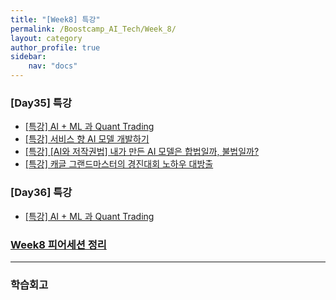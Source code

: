 ```yaml
---
title: "[Week8] 특강"
permalink: /Boostcamp_AI_Tech/Week_8/
layout: category
author_profile: true
sidebar:
    nav: "docs"
---
```


### [Day35] 특강

- [[특강] AI + ML 과 Quant Trading]({{site.url}}/boostcamp_ai_tech/week_8/day_35/Special-Lecture-AI-+-ML-and-Quant-Trading/)
- [[특강] 서비스 향 AI 모델 개발하기]({{site.url}}/boostcamp_ai_tech/week_8/day_35/Special-Lecture-Developing-service-oriented-AI-models/)
- [[특강] [AI와 저작권법] 내가 만든 AI 모델은 합법일까, 불법일까?]({{site.url}}/boostcamp_ai_tech/week_8/day_35/Special-Lecture-Is-my-AI-model-legal-or-illegal/)
- [[특강] 캐글 그랜드마스터의 경진대회 노하우 대방출]({{site.url}}/boostcamp_ai_tech/week_8/day_35/Special-Lecture-The-great-release-of-Kaggle-Grandmaster's-know-how/)

### [Day36] 특강

- [[특강] AI + ML 과 Quant Trading]({{site.url}}/boostcamp_ai_tech/week_8/day_35/Special-Lecture-AI-+-ML-and-Quant-Trading/)


### [Week8 피어세션 정리]()

---
### 학습회고

